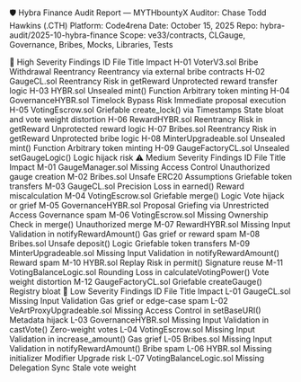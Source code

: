 🛡️ Hybra Finance Audit Report — MYTHbountyX
Auditor: Chase Todd Hawkins (.CTH) Platform: Code4rena Date: October 15, 2025 Repo: hybra-audit/2025-10-hybra-finance Scope: ve33/contracts, CLGauge, Governance, Bribes, Mocks, Libraries, Tests

🔐 High Severity Findings
ID	File	Title	Impact
H-01	VoterV3.sol	Bribe Withdrawal Reentrancy	Reentrancy via external bribe contracts
H-02	GaugeCL.sol	Reentrancy Risk in getReward	Unprotected reward transfer logic
H-03	HYBR.sol	Unsealed mint() Function	Arbitrary token minting
H-04	GovernanceHYBR.sol	Timelock Bypass Risk	Immediate proposal execution
H-05	VotingEscrow.sol	Griefable create_lock() via Timestamps	State bloat and vote weight distortion
H-06	RewardHYBR.sol	Reentrancy Risk in getReward	Unprotected reward logic
H-07	Bribes.sol	Reentrancy Risk in getReward	Unprotected bribe logic
H-08	MinterUpgradeable.sol	Unsealed mint() Function	Arbitrary token minting
H-09	GaugeFactoryCL.sol	Unsealed setGaugeLogic()	Logic hijack risk
⚠️ Medium Severity Findings
ID	File	Title	Impact
M-01	GaugeManager.sol	Missing Access Control	Unauthorized gauge creation
M-02	Bribes.sol	Unsafe ERC20 Assumptions	Griefable token transfers
M-03	GaugeCL.sol	Precision Loss in earned()	Reward miscalculation
M-04	VotingEscrow.sol	Griefable merge() Logic	Vote hijack or grief
M-05	GovernanceHYBR.sol	Proposal Griefing via Unrestricted Access	Governance spam
M-06	VotingEscrow.sol	Missing Ownership Check in merge()	Unauthorized merge
M-07	RewardHYBR.sol	Missing Input Validation in notifyRewardAmount()	Gas grief or reward spam
M-08	Bribes.sol	Unsafe deposit() Logic	Griefable token transfers
M-09	MinterUpgradeable.sol	Missing Input Validation in notifyRewardAmount()	Reward spam
M-10	HYBR.sol	Replay Risk in permit()	Signature reuse
M-11	VotingBalanceLogic.sol	Rounding Loss in calculateVotingPower()	Vote weight distortion
M-12	GaugeFactoryCL.sol	Griefable createGauge()	Registry bloat
🧪 Low Severity Findings
ID	File	Title	Impact
L-01	GaugeCL.sol	Missing Input Validation	Gas grief or edge-case spam
L-02	VeArtProxyUpgradeable.sol	Missing Access Control in setBaseURI()	Metadata hijack
L-03	GovernanceHYBR.sol	Missing Input Validation in castVote()	Zero-weight votes
L-04	VotingEscrow.sol	Missing Input Validation in increase_amount()	Gas grief
L-05	Bribes.sol	Missing Input Validation in notifyRewardAmount()	Bribe spam
L-06	HYBR.sol	Missing initializer Modifier	Upgrade risk
L-07	VotingBalanceLogic.sol	Missing Delegation Sync	Stale vote weight
